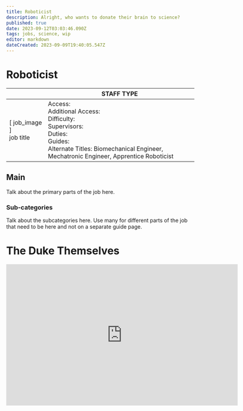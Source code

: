 ```yaml
---
title: Roboticist
description: Alright, who wants to donate their brain to science?
published: true
date: 2023-09-12T03:03:46.090Z
tags: jobs, science, wip
editor: markdown
dateCreated: 2023-09-09T19:40:05.547Z
---
```


# Roboticist

|                             | STAFF TYPE                                                                                   |
|-----------------------------|----------------------------------------------------------------------------------------------|
| \[ job_image ]<br>job title | Access:<br>Additional Access:<br>Difficulty:<br>Supervisors:<br>Duties:<br>Guides:<br>Alternate Titles: Biomechanical Engineer, Mechatronic Engineer, Apprentice Roboticist |

## Main 
Talk about the primary parts of the job here.


### Sub-categories
Talk about the subcategories here. Use many for different parts of the job that need to be here and not on a separate guide page.

# The Duke Themselves
<iframe src="https://player.twitch.tv/?channel=thedukeofook&parent=wiki.monkestation.com" frameborder="0" allowfullscreen="true" scrolling="no" height="378" width="620"></iframe>